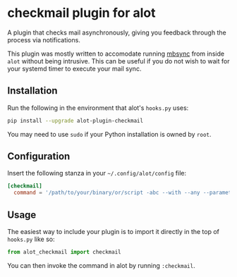 # checkmail plugin for alot

A plugin that checks mail asynchronously, giving you feedback through the process via notifications.

This plugin was mostly written to accomodate running [mbsync](https://isync.sourceforge.io/mbsync.html) from inside `alot` without being intrusive. This can be useful if you do not wish to wait for your systemd timer to execute your mail sync.

## Installation

Run the following in the environment that alot's `hooks.py` uses:

```sh
pip install --upgrade alot-plugin-checkmail
```

You may need to use `sudo` if your Python installation is owned by `root`.

## Configuration

Insert the following stanza in your `~/.config/alot/config` file:

```toml
[checkmail]
  command = '/path/to/your/binary/or/script -abc --with --any --parameters'
```

## Usage

The easiest way to include your plugin is to import it directly in the top of `hooks.py` like so:

```python
from alot_checkmail import checkmail
```

You can then invoke the command in alot by running `:checkmail`.

